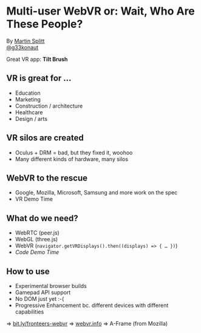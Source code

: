 # Multi-user WebVR or: Wait, Who Are These People?

By [Martin Splitt](http://geekonaut.de/)  
[@g33konaut](https://twitter.com/g33konaut)

Great VR app: **Tilt Brush**

## VR is great for …

- Education
- Marketing
- Construction / architecture
- Healthcare
- Design / arts

## VR silos are created

- Oculus + DRM = bad, but they fixed it, woohoo
- Many different kinds of hardware, many silos

## WebVR to the rescue

- Google, Mozilla, Microsoft, Samsung and more work on the spec
- VR Demo Time

## What do we need?

- WebRTC (peer.js)
- WebGL (three.js)
- WebVR (`navigator.getVRDisplays().then((displays) => { … })`)
- *Code Demo Time*

## How to use

- Experimental browser builds
- Gamepad API support
- No DOM just yet :-(
- Progressive Enhancement bc. different devices with different capabilities

=> [bit.ly/fronteers-webvr](http://bit.ly/fronteers-webvr)
=> [webvr.info](http://webvr.info/)
=> A-Frame (from Mozilla)
